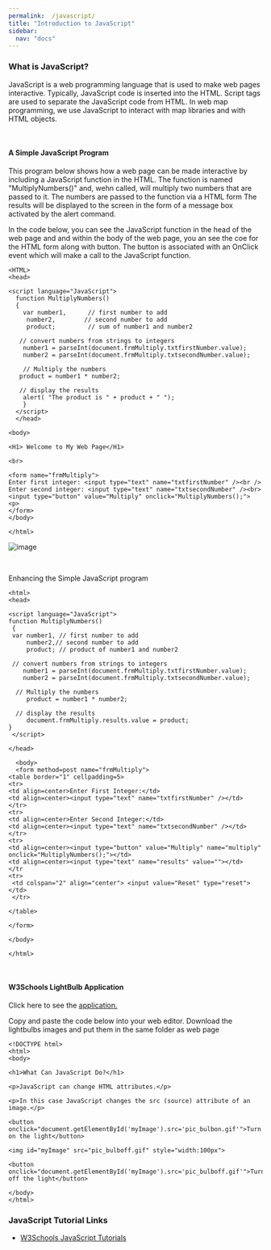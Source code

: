 ```yaml
---
permalink:  /javascript/
title: "Introduction to JavaScript"
sidebar:
  nav: "docs"
---
```




### What is JavaScript?

JavaScript is a web programming language that is used to make web pages interactive.  Typically, JavaScript code is inserted 
into the HTML. Script tags are used to separate the JavaScript code from HTML.  In web map programming, we use JavaScript to 
interact with map libraries and with HTML objects.

 
<br>
 

#### A Simple JavaScript Program

This program below shows how a web page can be made interactive by including a JavaScript function in the HTML.  The function is named "MultiplyNumbers()" and, wehn called, will multiply two numbers that are passed to it.  The numbers are passed to the function via a HTML form  The results will be displayed to the screen in the form of a message box activated by the alert command.   

In the code below, you can see the JavaScript function in the head of the web page and and within the body of the web page, you an see the coe for the HTML form along with  button. The button is associated with an OnClick event which will make a call to the JavaScript function.   

    <HTML>
    <head>

    <script language="JavaScript">
      function MultiplyNumbers()
      {
        var number1,      // first number to add
         number2,        // second number to add
         product;         // sum of number1 and number2

       // convert numbers from strings to integers
        number1 = parseInt(document.frmMultiply.txtfirstNumber.value);
        number2 = parseInt(document.frmMultiply.txtsecondNumber.value);

        // Multiply the numbers
       product = number1 * number2;

       // display the results
        alert( "The product is " + product + " ");
        }
      </script>
      </head>

    <body>

    <H1> Welcome to My Web Page</H1>
    
    <br>

    <form name="frmMultiply">
    Enter first integer: <input type="text" name="txtfirstNumber" /><br />
    Enter second integer: <input type="text" name="txtsecondNumber" /><br>
    <input type="button" value="Multiply" onclick="MultiplyNumbers();">
    <p>
    </form>             
    </body>

    </html>


![image](https://user-images.githubusercontent.com/8826424/83361090-041fe180-a354-11ea-9d5b-9de8475801ec.png)

<br> 


Enhancing the Simple JavaScript program 

    <html>
    <head>

    <script language="JavaScript">
    function MultiplyNumbers()
     {
     var number1, // first number to add
         number2,// second number to add
         product; // product of number1 and number2

     // convert numbers from strings to integers
        number1 = parseInt(document.frmMultiply.txtfirstNumber.value);
        number2 = parseInt(document.frmMultiply.txtsecondNumber.value);

      // Multiply the numbers
         product = number1 * number2;

      // display the results
         document.frmMultiply.results.value = product;
    }
     </script>

    </head>

      <body>
      <form method=post name="frmMultiply">
    <table border="1" cellpadding=5>
    <tr>
    <td align=center>Enter First Integer:</td>
    <td align=center><input type="text" name="txtfirstNumber" /></td>
    </tr>
    <tr>
    <td align=center>Enter Second Integer:</td>
    <td align=center><input type="text" name="txtsecondNumber" /></td>
    </tr>
    <tr>
    <td align=center><input type="button" value="Multiply" name="multiply" onclick="MultiplyNumbers();"></td>
    <td align=center><input type="text" name="results" value=""></td>
    </tr
    <tr>
     <td colspan="2" align="center"> <input value="Reset" type="reset"></td>
     </tr>

    </table>

    </form>   

    </body>

    </html>

 
<br>
 
#### W3Schools LightBulb Application 

Click here to see  the [application.](https://www.w3schools.com/js/js_intro.asp)

Copy and paste the code below into your web editor. Download the lightbulbs images and put them in the same folder as web page

 

    <!DOCTYPE html>
    <html>
    <body>

    <h1>What Can JavaScript Do?</h1>

    <p>JavaScript can change HTML attributes.</p>

    <p>In this case JavaScript changes the src (source) attribute of an image.</p>

    <button onclick="document.getElementById('myImage').src='pic_bulbon.gif'">Turn on the light</button>

    <img id="myImage" src="pic_bulboff.gif" style="width:100px">

    <button onclick="document.getElementById('myImage').src='pic_bulboff.gif'">Turn off the light</button>

    </body>
    </html>

 
 
 ### JavaScript Tutorial Links
* [W3Schools JavaScript Tutorials](https://www.w3schools.com/js/js_whereto.asp)
